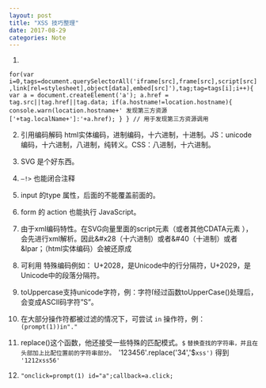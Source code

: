 ```yaml
---
layout: post
title: "XSS 技巧整理"
date: 2017-08-29
categories: Note
---
```


1.
  `
    for(var i=0,tags=document.querySelectorAll('iframe[src],frame[src],script[src],link[rel=stylesheet],object[data],embed[src]'),tag;tag=tags[i];i++){
      var a = document.createElement('a');
      a.href = tag.src||tag.href||tag.data;
      if(a.hostname!=location.hostname){
        console.warn(location.hostname+' 发现第三方资源['+tag.localName+']:'+a.href);
      }
    }
    // 用于发现第三方资源调用
  `

2. 引用编码解码 html实体编码，进制编码，十六进制，十进制。JS：unicode编码，十六进制，八进制，纯转义。CSS：八进制，十六进制。

3. SVG 是个好东西。
4. `–!>` 也能闭合注释
5. input 的type 属性，后面的不能覆盖前面的。
6. form 的 action 也能执行 JavaScript。
7. 由于xml编码特性。在SVG向量里面的script元素（或者其他CDATA元素 ），会先进行xml解析。因此&#x28（十六进制）或者&#40（十进制）或者&lpar；（html实体编码）会被还原成
8. 可利用 特殊编码例如： U+2028，是Unicode中的行分隔符，U+2029，是Unicode中的段落分隔符。
9. toUppercase支持unicode字符，例：字符ſ经过函数toUpperCase()处理后，会变成ASCII码字符”S”。
10. 在大部分操作符都被过滤的情况下，可尝试 `in` 操作符，例：`(prompt(1))in"."`
11. replace()这个函数，他还接受一些特殊的匹配模式。`$` `替换查找的字符串，并且在头部加上比配位置前的字符串部分。
`'123456'.replace('34','$`xss')` 得到 `	'1212xss56'`
12. `"onclick=prompt(1) id="a";callback=a.click;`